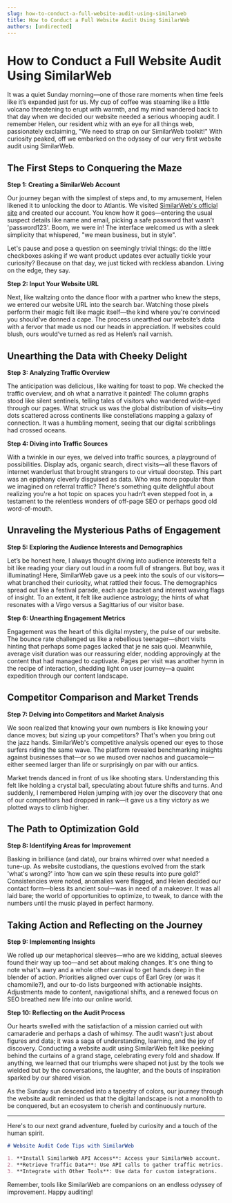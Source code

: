 ```yaml
---
slug: how-to-conduct-a-full-website-audit-using-similarweb
title: How to Conduct a Full Website Audit Using SimilarWeb
authors: [undirected]
---
```



# How to Conduct a Full Website Audit Using SimilarWeb

It was a quiet Sunday morning—one of those rare moments when time feels like it’s expanded just for us. My cup of coffee was steaming like a little volcano threatening to erupt with warmth, and my mind wandered back to that day when we decided our website needed a serious whooping audit. I remember Helen, our resident whiz with an eye for all things web, passionately exclaiming, "We need to strap on our SimilarWeb toolkit!" With curiosity peaked, off we embarked on the odyssey of our very first website audit using SimilarWeb.

## The First Steps to Conquering the Maze

**Step 1: Creating a SimilarWeb Account**

Our journey began with the simplest of steps and, to my amusement, Helen likened it to unlocking the door to Atlantis. We visited [SimilarWeb's official site](https://www.similarweb.com) and created our account. You know how it goes—entering the usual suspect details like name and email, picking a safe password that wasn't 'password123'. Boom, we were in! The interface welcomed us with a sleek simplicity that whispered, "we mean business, but in style".

Let's pause and pose a question on seemingly trivial things: do the little checkboxes asking if we want product updates ever actually tickle your curiosity? Because on that day, we just ticked with reckless abandon. Living on the edge, they say.

**Step 2: Input Your Website URL**

Next, like waltzing onto the dance floor with a partner who knew the steps, we entered our website URL into the search bar. Watching those pixels perform their magic felt like magic itself—the kind where you're convinced you should’ve donned a cape. The process unearthed our website’s data with a fervor that made us nod our heads in appreciation. If websites could blush, ours would’ve turned as red as Helen’s nail varnish.

## Unearthing the Data with Cheeky Delight

**Step 3: Analyzing Traffic Overview**

The anticipation was delicious, like waiting for toast to pop. We checked the traffic overview, and oh what a narrative it painted! The column graphs stood like silent sentinels, telling tales of visitors who wandered wide-eyed through our pages. What struck us was the global distribution of visits—tiny dots scattered across continents like constellations mapping a galaxy of connection. It was a humbling moment, seeing that our digital scribblings had crossed oceans.

**Step 4: Diving into Traffic Sources**

With a twinkle in our eyes, we delved into traffic sources, a playground of possibilities. Display ads, organic search, direct visits—all these flavors of internet wanderlust that brought strangers to our virtual doorstep. This part was an epiphany cleverly disguised as data. Who was more popular than we imagined on referral traffic? There's something quite delightful about realizing you're a hot topic on spaces you hadn’t even stepped foot in, a testament to the relentless wonders of off-page SEO or perhaps good old word-of-mouth.

## Unraveling the Mysterious Paths of Engagement

**Step 5: Exploring the Audience Interests and Demographics**

Let’s be honest here, I always thought diving into audience interests felt a bit like reading your diary out loud in a room full of strangers. But boy, was it illuminating! Here, SimilarWeb gave us a peek into the souls of our visitors—what branched their curiosity, what rattled their focus. The demographics spread out like a festival parade, each age bracket and interest waving flags of insight. To an extent, it felt like audience astrology; the hints of what resonates with a Virgo versus a Sagittarius of our visitor base.

**Step 6: Unearthing Engagement Metrics**

Engagement was the heart of this digital mystery, the pulse of our website. The bounce rate challenged us like a rebellious teenager—short visits hinting that perhaps some pages lacked that je ne sais quoi. Meanwhile, average visit duration was our reassuring elder, nodding approvingly at the content that had managed to captivate. Pages per visit was another hymn in the recipe of interaction, shedding light on user journey—a quaint expedition through our content landscape.

## Competitor Comparison and Market Trends

**Step 7: Delving into Competitors and Market Analysis**

We soon realized that knowing your own numbers is like knowing your dance moves; but sizing up your competitors? That's when you bring out the jazz hands. SimilarWeb's competitive analysis opened our eyes to those surfers riding the same wave. The platform revealed benchmarking insights against businesses that—or so we mused over nachos and guacamole—either seemed larger than life or surprisingly on par with our antics.

Market trends danced in front of us like shooting stars. Understanding this felt like holding a crystal ball, speculating about future shifts and turns. And suddenly, I remembered Helen jumping with joy over the discovery that one of our competitors had dropped in rank—it gave us a tiny victory as we plotted ways to climb higher.

## The Path to Optimization Gold

**Step 8: Identifying Areas for Improvement**

Basking in brilliance (and data), our brains whirred over what needed a tune-up. As website custodians, the questions evolved from the stark 'what's wrong?' into 'how can we spin these results into pure gold?' Consistencies were noted, anomalies were flagged, and Helen decided our contact form—bless its ancient soul—was in need of a makeover. It was all laid bare; the world of opportunities to optimize, to tweak, to dance with the numbers until the music played in perfect harmony.

## Taking Action and Reflecting on the Journey

**Step 9: Implementing Insights**

We rolled up our metaphorical sleeves—who are we kidding, actual sleeves found their way up too—and set about making changes. It's one thing to note what's awry and a whole other carnival to get hands deep in the blender of action. Priorities aligned over cups of Earl Grey (or was it chamomile?), and our to-do lists burgeoned with actionable insights. Adjustments made to content, navigational shifts, and a renewed focus on SEO breathed new life into our online world.

**Step 10: Reflecting on the Audit Process**

Our hearts swelled with the satisfaction of a mission carried out with camaraderie and perhaps a dash of whimsy. The audit wasn't just about figures and data; it was a saga of understanding, learning, and the joy of discovery. Conducting a website audit using SimilarWeb felt like peeking behind the curtains of a grand stage, celebrating every fold and shadow. If anything, we learned that our triumphs were shaped not just by the tools we wielded but by the conversations, the laughter, and the bouts of inspiration sparked by our shared vision.

As the Sunday sun descended into a tapestry of colors, our journey through the website audit reminded us that the digital landscape is not a monolith to be conquered, but an ecosystem to cherish and continuously nurture.

---

Here's to our next grand adventure, fueled by curiosity and a touch of the human spirit.

```markdown
# Website Audit Code Tips with SimilarWeb

1. **Install SimilarWeb API Access**: Access your SimilarWeb account.
2. **Retrieve Traffic Data**: Use API calls to gather traffic metrics.
3. **Integrate with Other Tools**: Use data for custom integrations.
```

Remember, tools like SimilarWeb are companions on an endless odyssey of improvement. Happy auditing!